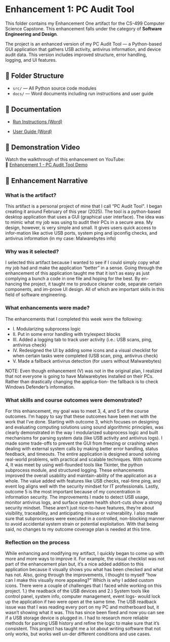 # Enhancement 1: PC Audit Tool

This folder contains my Enhancement One artifact for the CS-499 Computer Science Capstone. This enhancement falls under the category of **Software Engineering and Design**.

The project is an enhanced version of my PC Audit Tool — a Python-based GUI application that gathers USB activity, antivirus information, and device audit data. This version includes improved structure, error handling, logging, and UI features.


## 📁 Folder Structure

- `src/` — All Python source code modules
- `docs/` — Word documents including run instructions and user guide


## 📄 Documentation

- [Run Instructions (Word)](./docs/PC%20Audit%20Tool_Run_Instructions%20Rev1.1.docx)

- [User Guide (Word)](./docs/PC%20Audit%20Tool_User_Guide%20Rev%201.1.docx)




## 🎥 Demonstration Video

Watch the walkthrough of this enhancement on YouTube:  
🔗 [Enhancement 1 - PC Audit Tool Demo](https://youtu.be/6jackT5Y_oc)


## 📘 Enhancement Narrative

### What is the artifact?

This artifact is a personal project of mine that I call “PC Audit Tool". I began creating it around February of this year (2025). The tool is a python-based desktop application that uses a GUI (graphical user interface). The idea was to mimic what my job was using to audit their PCs in a secure area. My design, however, is very simple and small. It gives users quick access to infor-mation like active USB ports, system ping and ipconfig checks, and antivirus information (in my case: Malwarebytes info)

### Why was it selected?

I selected this artifact because I wanted to see if I could simply copy what my job had and make the application “better” in a sense. Going through the enhancement of this application taught me that it isn’t as easy as just complying a bunch a code in one file and hoping for the best. By en-hancing the project, it taught me to produce cleaner code, separate certain components, and im-prove UI design. All of which are important skills in this field of software engineering. 

### What enhancements were made?

The enhancements that I completed this week were the following:
- I.	Modularizing subprocess logic
- II.	Put in some error handling with try/expect blocks 
- III.	Added a logging tab to track user activity (i.e.: USB scans, ping, antivirus check)
- IV.	Redesigned the UI by adding some icons and a visual checklist for when certain tasks were completed (USB scan, ping, antivirus check)
- V.	Made a fallback antivirus detection (for users without Malwarebytes)
  
NOTE: Even though enhancement (V) was not in the original plan, I realized that not everyone is going to have Malwarebytes installed on their PCs. Rather than drastically changing the applica-tion- the fallback is to check Windows Defender’s information. 


### What skills and course outcomes were demonstrated?

For this enhancement, my goal was to meet 3, 4, and 5 of the course outcomes. I’m happy to say that these outcomes have been met with the work that I’ve done. 
Starting with outcome 3, which focuses on designing and evaluating computing solutions using sound algorithmic principles, was clearly demonstrated in the way I modularized subprocess logic and built mechanisms for parsing system data (like USB activity and antivirus logs). I made some trade-offs to prevent the GUI from freezing or crashing when dealing with external system calls by making better error handling, status feedback, and timeouts. The entire application is designed around solving real-world problems, with practical and scalable techniques.
With outcome 4, It was meet by using well-founded tools like Tkinter, the python subprocess module, and structured logging. These enhancements improved the overall usability and maintain-ability of the application as a whole. The value added with features like USB checks, real-time ping, and event log aligns well with the security mindset for IT professionals. 
Lastly, outcome 5 is the most important because of my concentration in information security. The improvements I made to detect USB usage, monitor antivirus logs, and surface system health short-cuts show a strong security mindset. These aren’t just nice-to-have features, they’re about visibility, traceability, and anticipating misuse or vulnerability. I also made sure that subprocesses were executed in a controlled, non-blocking manner to avoid accidental system strain or potential exploitation.
With that being said, no changes to my outcome coverage plan is needed at this time.


### Reflection on the process
While enhancing and modifying my artifact, I quickly began to come up with more and more ways to improve it. For example, the visual checklist was not part of the enhancement plan but, it’s a nice added addition to this application because it visually shows you what has been checked and what has not. Also, going through the improvements, I thought to myself “how can I make this visually more appealing?” Which is why I added custom icons.
There were a couple of challenges that I faced while working on this project. 1.) the readback of the USB devices and 2.) System tools like control panel, system info, computer management, event logs- would lock up the application if two were open at the same time. The USB readback issue was that I was reading every port on my PC and motherboard but, it wasn’t showing what it was. This has since been fixed and now you can see if a USB storage device is plugged in. I had to research more reliable methods for parsing USB history and refine the logic to make sure that it’s consistent. 
This project has taught me a lot about writing software that not only works, but works well un-der different conditions and use cases.


